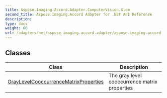 ```yaml
---
title: Aspose.Imaging.Accord.Adapter.ComputerVision.Glcm
second_title: Aspose.Imaging.Accord Adapter for .NET API Reference
description: 
type: docs
weight: 60
url: /adapters/net/aspose.imaging.accord.adapter/aspose.imaging.accord.adapter.computervision.glcm/
---
```



## Classes

| Class | Description |
| --- | --- |
| [GrayLevelCooccurrenceMatrixProperties](./graylevelcooccurrencematrixproperties/) | The gray level cooccurrence matrix properties |


